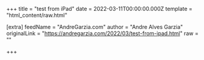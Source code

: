 
+++
title = "test from iPad"
date = 2022-03-11T00:00:00.000Z
template = "html_content/raw.html"

[extra]
feedName = "AndreGarzia.com"
author = "Andre Alves Garzia"
originalLink = "https://andregarzia.com/2022/03/test-from-ipad.html"
raw = ""

+++

